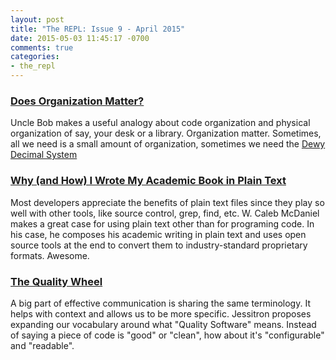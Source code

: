 ```yaml
---
layout: post
title: "The REPL: Issue 9 - April 2015"
date: 2015-05-03 11:45:17 -0700
comments: true
categories:
- the_repl
---
```


### [Does Organization Matter?][1]

Uncle Bob makes a useful analogy about code organization and physical organization of say, your desk or a library. Organization matter. Sometimes, all we need is a small amount of organization, sometimes we need the [Dewy Decimal System][4]

### [Why (and How) I Wrote My Academic Book in Plain Text][2]

Most developers appreciate the benefits of plain text files since they play so well with other tools, like source control, grep, find, etc. W. Caleb McDaniel makes a great case for using plain text other than for programing code. In his case, he composes his academic writing in plain text and uses open source tools at the end to convert them to industry-standard proprietary formats. Awesome.

### [The Quality Wheel][3]

A big part of effective communication is sharing the same terminology. It helps with context and allows us to be more specific. Jessitron proposes expanding our vocabulary around what "Quality Software" means. Instead of saying a piece of code is "good" or "clean", how about it's "configurable" and "readable".


[1]: http://blog.cleancoder.com/uncle-bob/2015/04/15/DoesOrganizationMatter.html
[2]: http://wcm1.web.rice.edu/my-academic-book-in-plain-text.html
[3]: http://blog.jessitron.com/2015/04/the-quality-wheel.html?m=1
[4]: https://en.wikipedia.org/wiki/Dewey_Decimal_Classification
